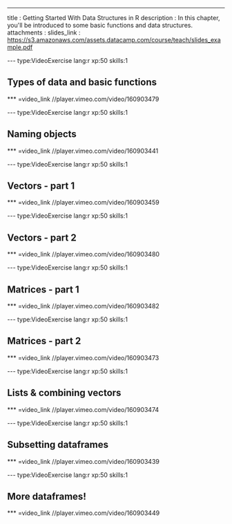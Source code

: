 ---
title       : Getting Started With Data Structures in R
description : In this chapter, you'll be introduced to some basic functions and data structures.  
attachments :
  slides_link : https://s3.amazonaws.com/assets.datacamp.com/course/teach/slides_example.pdf

--- type:VideoExercise lang:r xp:50 skills:1
## Types of data and basic functions 

*** =video_link
//player.vimeo.com/video/160903479

--- type:VideoExercise lang:r xp:50 skills:1
## Naming objects

*** =video_link
//player.vimeo.com/video/160903441

--- type:VideoExercise lang:r xp:50 skills:1
## Vectors - part 1

*** =video_link
//player.vimeo.com/video/160903459

--- type:VideoExercise lang:r xp:50 skills:1
## Vectors - part 2

*** =video_link
//player.vimeo.com/video/160903480

--- type:VideoExercise lang:r xp:50 skills:1
## Matrices - part 1

*** =video_link
//player.vimeo.com/video/160903482

--- type:VideoExercise lang:r xp:50 skills:1
## Matrices - part 2

*** =video_link
//player.vimeo.com/video/160903473

--- type:VideoExercise lang:r xp:50 skills:1
## Lists & combining vectors

*** =video_link
//player.vimeo.com/video/160903474

--- type:VideoExercise lang:r xp:50 skills:1
## Subsetting dataframes  

*** =video_link
//player.vimeo.com/video/160903439

--- type:VideoExercise lang:r xp:50 skills:1
## More dataframes!

*** =video_link
//player.vimeo.com/video/160903449